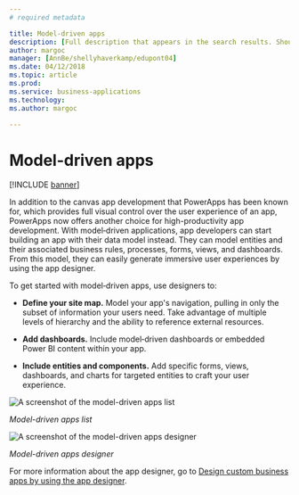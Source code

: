 ```yaml
---
# required metadata

title: Model-driven apps
description: [Full description that appears in the search results. Should not duplicate the first paragraph of your topic.]
author: margoc
manager: [AnnBe/shellyhaverkamp/edupont04]
ms.date: 04/12/2018
ms.topic: article
ms.prod: 
ms.service: business-applications
ms.technology: 
ms.author: margoc

---
```


# Model-driven apps

[!INCLUDE [banner](../includes/banner.md)]

In addition to the canvas app development that PowerApps has been known
for, which provides full visual control over the user experience of an
app, PowerApps now offers another choice for high-productivity app
development. With model‑driven applications, app developers can start
building an app with their data model instead. They can model entities
and their associated business rules, processes, forms, views, and
dashboards. From this model, they can easily generate immersive user
experiences by using the app designer.

To get started with model‑driven apps, use designers to:

-   **Define your site map.** Model your app's navigation, pulling in
    only the subset of information your users need. Take advantage of
    multiple levels of hierarchy and the ability to reference external
    resources.

-   **Add dashboards.** Include model‑driven dashboards or embedded
    Power BI content within your app.

-   **Include entities and components.** Add specific forms, views,
    dashboards, and charts for targeted entities to craft your user
    experience.

![A screenshot of the model-driven apps
list](media/model-driven-apps.png)

*Model-driven apps list*

![A screenshot of the model-driven apps
designer](media/model-driven-designer.png)

*Model-driven apps designer*

For more information about the app designer, go to [Design custom
business apps by using the app designer](https://docs.microsoft.com/en-us/dynamics365/customer-engagement/customize/design-custom-business-apps-using-app-designer).